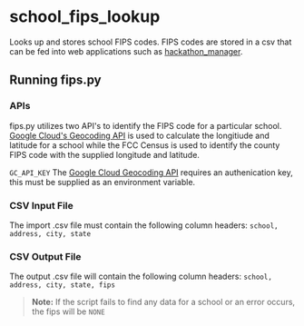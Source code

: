 # school_fips_lookup
Looks up and stores school FIPS codes. FIPS codes are stored in a csv that can be fed into web applications such as [hackathon_manager](https://github.com/codeRIT/hackathon-manager).

## Running fips.py

### APIs
fips.py utilizes two API's to identify the FIPS code for a particular school. [Google Cloud's Geocoding API](https://developers.google.com/maps/documentation/geocoding/start) is used to calculate the longitiude and latitude for a school while the FCC Census is used to identify the county FIPS code with the supplied longitude and latitude.

`GC_API_KEY` The [Google Cloud Geocoding API](https://developers.google.com/maps/documentation/geocoding/start) requires an authenication key, this must be supplied as an environment variable. 

### CSV Input File
The import .csv file must contain the following column headers: `school, address, city, state`

### CSV Output File
The output .csv file will contain the following column headers: `school, address, city, state, fips`
> **Note:** If the script fails to find any data for a school or an error occurs, the fips will be `NONE`
